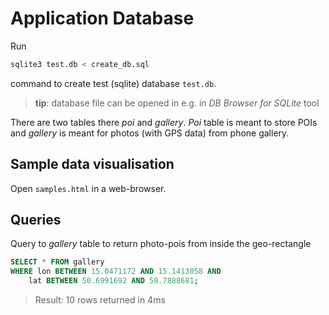 # Application Database

Run

```bash
sqlite3 test.db < create_db.sql
```

command to create test (sqlite) database `test.db`.

> **tip**: database file can be opened in e.g. in *DB Browser for SQLite* tool

There are two tables there *poi* and *gallery*. *Poi* table is meant to store POIs and *gallery* is meant for photos (with GPS data) from phone gallery.

## Sample data visualisation

Open `samples.html` in a web-browser.

## Queries

Query to *gallery* table to return photo-pois from inside the geo-rectangle

```sql
SELECT * FROM gallery
WHERE lon BETWEEN 15.0471172 AND 15.1413058 AND
	lat BETWEEN 50.6991692 AND 50.7888681;
```

> Result: 10 rows returned in 4ms
